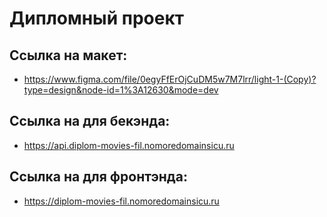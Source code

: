 # **Дипломный проект**

## Ссылка на макет:
* https://www.figma.com/file/0egyFfErOjCuDM5w7M7lrr/light-1-(Copy)?type=design&node-id=1%3A12630&mode=dev
## Ссылка на для бекэнда:
* https://api.diplom-movies-fil.nomoredomainsicu.ru
## Ссылка на для фронтэнда:
* https://diplom-movies-fil.nomoredomainsicu.ru

